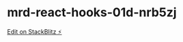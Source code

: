 # mrd-react-hooks-01d-nrb5zj

[Edit on StackBlitz ⚡️](https://stackblitz.com/edit/mrd-react-hooks-01d-nrb5zj)